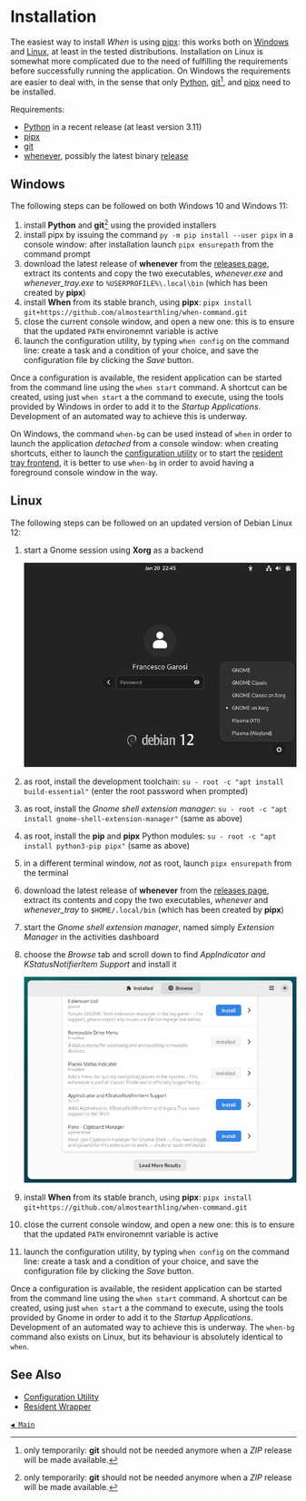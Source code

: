 # Installation

The easiest way to install _When_ is using [pipx](https://pipx.pypa.io/): this works both on [Windows](#windows) and [Linux](#linux), at least in the tested distributions. Installation on Linux is somewhat more complicated due to the need of fulfilling the requirements before successfully running the application. On Windows the requirements are easier to deal with, in the sense that only [Python](https://www.python.org/), [git](https://git-scm.com/)[^1], and [pipx](https://pipx.pypa.io/) need to be installed.

Requirements:

* [Python](https://www.python.org/) in a recent release (at least version 3.11)
* [pipx](https://pipx.pypa.io/)
* [git](https://git-scm.com/)
* [whenever](https://github.com/almostearthling/whenever), possibly the latest binary [release](https://github.com/almostearthling/whenever/releases)


## Windows

The following steps can be followed on both Windows 10 and Windows 11:

1. install **Python** and **git**[^1] using the provided installers
2. install pipx by issuing the command `py -m pip install --user pipx` in a console window: after installation launch `pipx ensurepath` from the command prompt
3. download the latest release of **whenever** from the [releases page](https://github.com/almostearthling/whenever/releases), extract its contents and copy the two executables, _whenever.exe_ and _whenever_tray.exe_ to `%USERPROFILE%\.local\bin` (which has been created by **pipx**)
4. install **When** from its stable branch, using **pipx**: `pipx install git+https://github.com/almostearthling/when-command.git`
5. close the current console window, and open a new one: this is to ensure that the updated `PATH` environemnt variable is active
6. launch the configuration utility, by typing `when config` on the command line: create a task and a condition of your choice, and save the configuration file by clicking the _Save_ button.

Once a configuration is available, the resident application can be started from the command line using the `when start` command. A shortcut can be created, using just `when start` a the command to execute, using the tools provided by Windows in order to add it to the _Startup Applications_. Development of an automated way to achieve this is underway.

On Windows, the command `when-bg` can be used instead of `when` in order to launch the application _detached_ from a console window: when creating shortcuts, either to launch the [configuration utility](cfgform.md) or to start the [resident tray frontend](tray.md), it is better to use `when-bg` in order to avoid having a foreground console window in the way.


## Linux

The following steps can be followed on an updated version of Debian Linux 12:

1. start a Gnome session using **Xorg** as a backend

   ![GnomeLogin](graphics/install-gnome-login.png)

2. as root, install the development toolchain: `su - root -c "apt install build-essential"` (enter the root password when prompted)
3. as root, install the _Gnome shell extension manager_: `su - root -c "apt install gnome-shell-extension-manager"` (same as above)
4. as root, install the **pip** and **pipx** Python modules: `su - root -c "apt install python3-pip pipx"` (same as above)
5. in a different terminal window, _not_ as root, launch `pipx ensurepath` from the terminal
6. download the latest release of **whenever** from the [releases page](https://github.com/almostearthling/whenever/releases), extract its contents and copy the two executables, _whenever_ and _whenever_tray_ to `$HOME/.local/bin` (which has been created by **pipx**)
7. start the _Gnome shell extension manager_, named simply _Extension Manager_ in the activities dashboard
8. choose the _Browse_ tab and scroll down to find _AppIndicator and KStatusNotifierItem Support_ and install it

   ![GnomeExtensionManager](graphics/install-linux-extmgr.png)

9. install **When** from its stable branch, using **pipx**: `pipx install git+https://github.com/almostearthling/when-command.git`
10. close the current console window, and open a new one: this is to ensure that the updated `PATH` environemnt variable is active
11. launch the configuration utility, by typing `when config` on the command line: create a task and a condition of your choice, and save the configuration file by clicking the _Save_ button.

Once a configuration is available, the resident application can be started from the command line using the `when start` command. A shortcut can be created, using just `when start` a the command to execute, using the tools provided by Gnome in order to add it to the _Startup Applications_. Development of an automated way to achieve this is underway. The `when-bg` command also exists on Linux, but its behaviour is absolutely identical to `when`.


## See Also

* [Configuration Utility](cfgform.md)
* [Resident Wrapper](tray.md)


[`◀ Main`](main.md)


[^1]: only temporarily: **git** should not be needed anymore when a _ZIP_ release will be made available.
